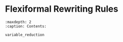 Flexiformal Rewriting Rules
===========================


```{toctree}
:maxdepth: 2
:caption: Contents:

variable_reduction
```
